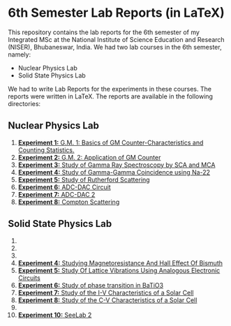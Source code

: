 # 6th Semester Lab Reports (in LaTeX)

This repository contains the lab reports for the 6th semester of my Integrated MSc at the National Institute of Science Education and Research (NISER), Bhubaneswar, India. We had two lab courses in the 6th semester, namely:

- Nuclear Physics Lab
- Solid State Physics Lab

We had to write Lab Reports for the experiments in these courses. The reports were written in LaTeX. The reports are available in the following directories:

## Nuclear Physics Lab

1. [**Experiment 1:** G.M. 1: Basics of GM Counter-Characteristics and Counting Statistics.](./Nuclear_Physics/Expt1/main.pdf)
2. [**Experiment 2:** G.M. 2:  Application of GM Counter](./Nuclear_Physics/Expt2/main.pdf)
3. [**Experiment 3:** Study of Gamma Ray Spectroscopy by SCA and MCA](./Nuclear_Physics/Expt3/main.pdf)
4. [**Experiment 4:** Study of Gamma-Gamma Coincidence using Na-22](./Nuclear_Physics/Expt4/main.pdf)
5. [**Experiment 5:** Study of Rutherford Scattering](./Nuclear_Physics/Expt5/main.pdf)
6. [**Experiment 6:** ADC-DAC Circuit](./Nuclear_Physics/Expt6/main.pdf)
7. [**Experiment 7:** ADC-DAC 2](./Nuclear_Physics/Expt7/main.pdf)
8. [**Experiment 8:** Compton Scattering](./Nuclear_Physics/Expt8/main.pdf)

## Solid State Physics Lab

1. <!-- [**Experiment 1:** Measurement of resistivity and determination of band gap using Four-Probe method](./Solid_State/Expt1/main.pdf) -->
2. <!-- [**Experiment 2:** Bandgap measurement by Uv-Vis Spectroscopy and analysis of band structure](./Solid_State/Expt2/main.pdf) -->
3. <!-- [**Experiment 3:** Hall effect of semiconductors](./Solid_State/Expt3/main.pdf) -->
4. [**Experiment 4:** Studying Magnetoresistance And Hall Effect Of Bismuth](./Solid_State/Expt4/main.pdf)
5. [**Experiment 5:** Study Of Lattice Vibrations Using Analogous Electronic Circuits](./Solid_State/Expt5/main.pdf)
6. [**Experiment 6:** Study of phase transition in BaTiO3](./Solid_State/Expt6/main.pdf)
7. [**Experiment 7:** Study of the I-V Characteristics of a Solar Cell](./Solid_State/Expt7/main.pdf)
8. [**Experiment 8:** Study of the C-V Characteristics of a Solar Cell](./Solid_State/Expt8/main.pdf)
9. <!-- [**Experiment 9:** SeeLab 1](./Solid_State/Expt9/main.pdf) -->
10. [**Experiment 10:** SeeLab 2](./Solid_State/Expt10/main.pdf)